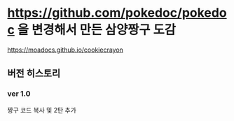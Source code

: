 https://github.com/pokedoc/pokedoc 을 변경해서 만든 삼양짱구 도감
==========================

https://moadocs.github.io/cookiecrayon

## 버전 히스토리
### ver 1.0

짱구 코드 복사 및 2탄 추가